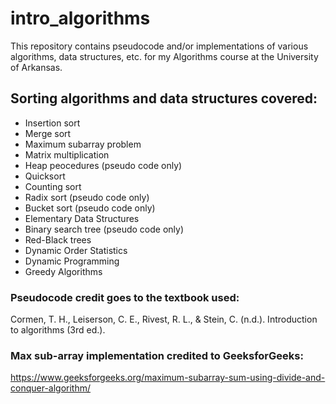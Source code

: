 # intro_algorithms

This repository contains pseudocode and/or implementations of various algorithms, data structures, etc. for my Algorithms course at the University of Arkansas.

## Sorting algorithms and data structures covered:
* Insertion sort
* Merge sort
* Maximum subarray problem
* Matrix multiplication
* Heap peocedures (pseudo code only)
* Quicksort
* Counting sort
* Radix sort (pseudo code only)
* Bucket sort (pseudo code only)
* Elementary Data Structures
* Binary search tree (pseudo code only)
* Red-Black trees
* Dynamic Order Statistics
* Dynamic Programming
* Greedy Algorithms

### Pseudocode credit goes to the textbook used:
Cormen, T. H., Leiserson, C. E., Rivest, R. L., & Stein, C. (n.d.). Introduction to algorithms (3rd ed.).

### Max sub-array implementation credited to GeeksforGeeks:
https://www.geeksforgeeks.org/maximum-subarray-sum-using-divide-and-conquer-algorithm/
